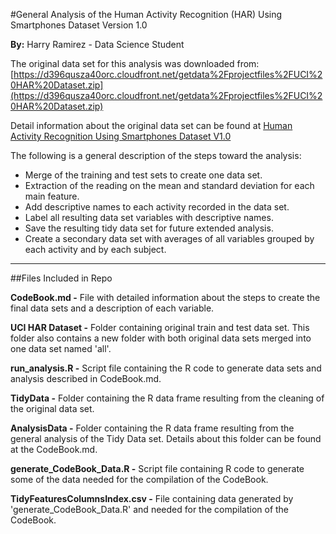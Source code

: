 #General Analysis of the Human Activity Recognition (HAR) Using Smartphones Dataset Version 1.0

**By:** Harry Ramirez - Data Science Student

The original data set for this analysis was downloaded from:
[https://d396qusza40orc.cloudfront.net/getdata%2Fprojectfiles%2FUCI%20HAR%20Dataset.zip](https://d396qusza40orc.cloudfront.net/getdata%2Fprojectfiles%2FUCI%20HAR%20Dataset.zip)

Detail information about the original data set can be found at [Human Activity Recognition Using Smartphones Dataset V1.0](http://archive.ics.uci.edu/ml/machine-learning-databases/00240/UCI%20HAR%20Dataset.names "Click to view document")

The following is a general description of the steps toward the analysis:

- Merge of the training and test sets to create one data set.
- Extraction of the reading on the mean and standard deviation for each main feature.
- Add descriptive names to each activity recorded in the data set.
- Label all resulting data set variables with descriptive names.
- Save the resulting tidy data set for future extended analysis.
- Create a secondary data set with averages of all variables grouped by each activity and by each subject.

____

##Files Included in Repo

**CodeBook.md -** File with detailed information about the steps to create the final data sets and a description of each variable.

**UCI HAR Dataset -** Folder containing original train and test data set. This folder also contains a new folder with both original data sets merged into one data set named 'all'.

**run_analysis.R -** Script file containing the R code to generate data sets and analysis described in CodeBook.md.

**TidyData -** Folder containing the R data frame resulting from the cleaning of the original data set.

**AnalysisData -** Folder containing the R data frame resulting from the general analysis of the Tidy Data set. Details about this folder can be found at the CodeBook.md.

**generate_CodeBook_Data.R -** Script file containing R code to generate some of the data needed for the compilation of the CodeBook.

**TidyFeaturesColumnsIndex.csv -** File containing data generated by 'generate_CodeBook_Data.R' and needed for the compilation of the CodeBook.

